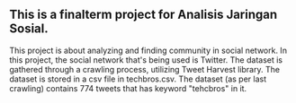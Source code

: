 ## This is a finalterm project for Analisis Jaringan Sosial.
This project is about analyzing and finding community in social network. In this project, the social network that's being used is Twitter. The dataset is gathered through a crawling process, utilizing Tweet Harvest library. The dataset is stored in a csv file in techbros.csv. The dataset (as per last crawling) contains 774 tweets that has keyword "tehcbros" in it.
